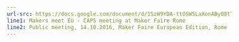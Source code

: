 ```yaml
---
url-src: https://docs.google.com/document/d/1SzW9YDA-ttOSW5LaXonAByO8tTWQWNIRoVJDid9jeS0/edit
line1: Makers meet EU - CAPS meeting at Maker Faire Rome
line2: Public meeting, 14.10.2016, Maker Faire European Edition, Rome
---
```

